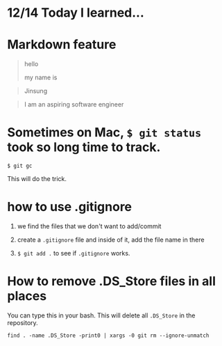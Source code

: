 # 12/14 Today I learned...

# Markdown feature

> hello
> 
> my name is

> Jinsung

> I am an aspiring software engineer

# Sometimes on Mac, `$ git status` took so long time to track.

```
$ git gc
```

This will do the trick.

# how to use .gitignore

1. we find the files that we don't want to add/commit

2. create a `.gitignore` file and inside of it, add the file name in there

3. `$ git add .` to see if `.gitignore` works.

# How to remove .DS_Store files in all places

You can type this in your bash. This will delete all `.DS_Store` in the repository.

```
find . -name .DS_Store -print0 | xargs -0 git rm --ignore-unmatch
```

